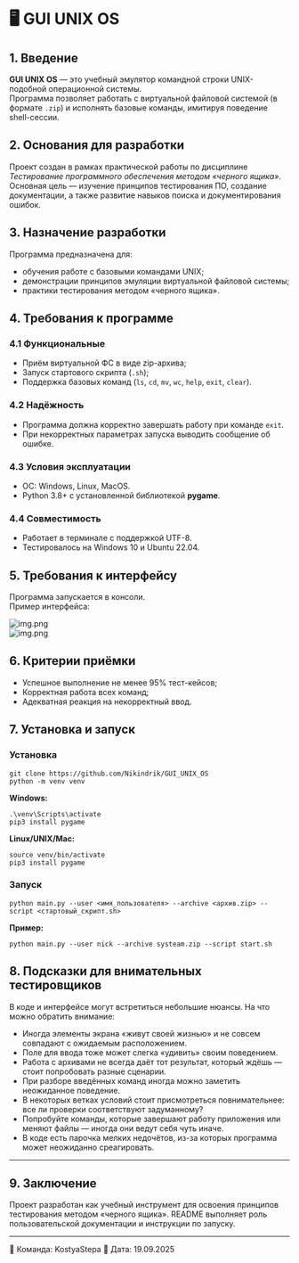 
# 🖥️ GUI UNIX OS  

## 1. Введение  
**GUI UNIX OS** — это учебный эмулятор командной строки UNIX-подобной операционной системы.  
Программа позволяет работать с виртуальной файловой системой (в формате `.zip`) и исполнять базовые команды, имитируя поведение shell-сессии.  

## 2. Основания для разработки  
Проект создан в рамках практической работы по дисциплине *Тестирование программного обеспечения методом «черного ящика»*.  
Основная цель — изучение принципов тестирования ПО, создание документации, а также развитие навыков поиска и документирования ошибок.  

## 3. Назначение разработки  
Программа предназначена для:  
- обучения работе с базовыми командами UNIX;  
- демонстрации принципов эмуляции виртуальной файловой системы;  
- практики тестирования методом «черного ящика».  

## 4. Требования к программе  

### 4.1 Функциональные  
- Приём виртуальной ФС в виде zip-архива;  
- Запуск стартового скрипта (`.sh`);  
- Поддержка базовых команд (`ls`, `cd`, `mv`, `wc`, `help`, `exit`, `clear`).  

### 4.2 Надёжность  
- Программа должна корректно завершать работу при команде `exit`.  
- При некорректных параметрах запуска выводить сообщение об ошибке.  

### 4.3 Условия эксплуатации  
- ОС: Windows, Linux, MacOS.  
- Python 3.8+ с установленной библиотекой **pygame**.  

### 4.4 Совместимость  
- Работает в терминале с поддержкой UTF-8.  
- Тестировалось на Windows 10 и Ubuntu 22.04.  

## 5. Требования к интерфейсу  
Программа запускается в консоли.  
Пример интерфейса:  

![img.png](source/img/img.png)  
![img.png](source/img/img_2.png)  

## 6. Критерии приёмки  
- Успешное выполнение не менее 95% тест-кейсов;  
- Корректная работа всех команд;  
- Адекватная реакция на некорректный ввод.  

## 7. Установка и запуск  

### Установка  
```commandline
git clone https://github.com/Nikindrik/GUI_UNIX_OS
python -m venv venv
````

**Windows:**

```commandline
.\venv\Scripts\activate
pip3 install pygame
```

**Linux/UNIX/Mac:**

```commandline
source venv/bin/activate
pip3 install pygame
```

### Запуск

```commandline
python main.py --user <имя_пользователя> --archive <архив.zip> --script <стартовый_скрипт.sh>
```

**Пример:**

```editorconfig
python main.py --user nick --archive systeam.zip --script start.sh
```

## 8. Подсказки для внимательных тестировщиков  

В коде и интерфейсе могут встретиться небольшие нюансы. На что можно обратить внимание:  

- Иногда элементы экрана «живут своей жизнью» и не совсем совпадают с ожидаемым расположением.  
- Поле для ввода тоже может слегка «удивить» своим поведением.  
- Работа с архивами не всегда даёт тот результат, который ждёшь — стоит попробовать разные сценарии.  
- При разборе введённых команд иногда можно заметить неожиданное поведение.  
- В некоторых ветках условий стоит присмотреться повнимательнее: все ли проверки соответствуют задуманному?  
- Попробуйте команды, которые завершают работу приложения или меняют файлы — иногда они ведут себя чуть иначе.  
- В коде есть парочка мелких недочётов, из-за которых программа может неожиданно среагировать.  

---

## 9. Заключение

Проект разработан как учебный инструмент для освоения принципов тестирования методом «черного ящика».
README выполняет роль пользовательской документации и инструкции по запуску.

---

📌 Команда: KostyaStepa
📅 Дата: 19.09.2025
